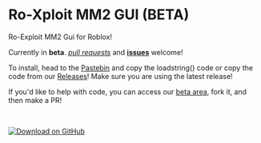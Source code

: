 # Ro-Xploit MM2 GUI (BETA)
Ro-Exploit MM2 Gui for Roblox! 

Currently in **beta**. [*pull requests*](https://github.com/DavidTDC3377/Ro-XploitMM2GUI/pulls) and [**issues**](https://github.com/DavidTDC3377/Ro-XploitMM2GUI/issues) welcome!


To install, head to the [Pastebin](https://pastebin.com/raw/Ryut3eq8) and copy the loadstring() code
or copy the code from our [Releases](https://github.com/RoXploit/Ro-XploitMM2GUI/releases)! Make sure you are using the latest release!


If you'd like to help with code, you can access our [beta area](https://github.com/RoXploit/Ro-XploitMM2GUI/tree/beta-area), fork it, and then make a PR!


<br>

[![Download on GitHub](https://img.shields.io/github/downloads/RoXploit/Ro-XploitMM2Gui/total?color=yellow&label=downloads%3A&style=social)](https://github.com/RoXploit/Ro-XploitMM2Gui/releases)
